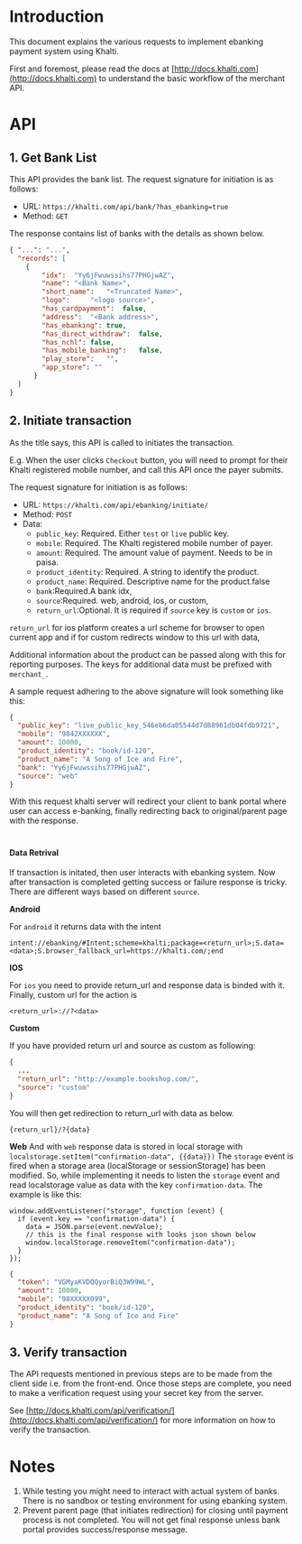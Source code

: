 # Introduction

This document explains the various requests to implement ebanking
payment system using Khalti.

First and foremost, please read the docs at
[http://docs.khalti.com](http://docs.khalti.com) to understand
the basic workflow of the merchant API.


# API

## 1. Get Bank List
This API provides the bank list. The request signature for initiation is as follows:

* URL: `https://khalti.com/api/bank/?has_ebanking=true`
* Method: `GET`

The response contains list of banks with the details as shown below.

```json
{ "...": "...",
  "records": [
    {
        "idx":	"Yy6jFwuwssihs77PHGjwAZ",
        "name":	"<Bank Name>",
        "short_name":	"<Truncated Name>",
        "logo": 	"<logo source>",
        "has_cardpayment":	false,
        "address":	"<Bank address>",
        "has_ebanking":	true,
        "has_direct_withdraw":	false,
        "has_nchl":	false,
        "has_mobile_banking":	false,
        "play_store":	"",
        "app_store": ""
      }
  ]
}
```


## 2. Initiate transaction

As the title says, this API is called to initiates the transaction.

E.g. When the user clicks `Checkout` button, you will need to
prompt for their Khalti registered mobile number, and call this API once
the payer submits.

The request signature for initiation is as follows:

* URL: `https://khalti.com/api/ebanking/initiate/`
* Method: `POST`
* Data:
  * `public_key`: Required. Either `test` or `live` public key.
  * `mobile`: Required. The Khalti registered mobile number of payer.
  * `amount`: Required. The amount value of payment. Needs to be in paisa.
  * `product_identity`: Required. A string to identify the product.
  * `product_name`: Required. Descriptive name for the product.false
  * `bank`:Required.A bank idx,
  * `source`:Required. web, android, ios, or custom,
  * `return_url`:Optional. It is required if `source` key is `custom` or `ios`.

`return_url` for ios platform creates a url scheme for browser to open current app and if for custom redirects window to this url with data,

Additional information about the product can be passed along with this
for reporting purposes. The keys for additional data must be prefixed
with `merchant_`.

A sample request adhering to the above signature will look something like this:

```json
{
  "public_key": "live_public_key_546eb6da05544d7d88961db04fdb9721",
  "mobile": "9842XXXXXX",
  "amount": 10000,
  "product_identity": "book/id-120",
  "product_name": "A Song of Ice and Fire",
  "bank": "Yy6jFwuwssihs77PHGjwAZ",
  "source": "web"
}
```

With this request khalti server will redirect your client to bank portal where user can access e-banking, finally redirecting back to original/parent page with the response.

#
#### Data Retrival
If transaction is initated, then user interacts with ebanking system. Now after transaction is completed getting success or failure response is tricky. There are different ways based on different `source`.

**Android**

For `android` it returns data with the intent
```
intent://ebanking/#Intent;scheme=khalti;package=<return_url>;S.data=<data>;S.browser_fallback_url=https://khalti.com/;end
```
**IOS**

For `ios` you need to provide return_url and response data is binded with it. Finally, custom url for the action is
```
<return_url>://?<data>
```
**Custom**

If you have provided return url and source as custom as following:

```json
{
  ...
  "return_url": "http://example.bookshop.com/",
  "source": "custom"
}
```
You will then get redirection to return_url with data as below.

```
{return_url}/?{data}
```
**Web**
And with `web` response data is stored in local storage with `localstorage.setItem("confirmation-data", {{data}})`
The `storage` event is fired when a storage area (localStorage or sessionStorage) has been modified. So, while implementing it needs to listen the `storage` event and read localstorage  value as data with the key `confirmation-data`. The example is like this:
```
window.addEventListener("storage", function (event) {
  if (event.key == "confirmation-data") {
    data = JSON.parse(event.newValue);
    // this is the final response with looks json shown below
    window.localStorage.removeItem("confirmation-data");
  }
});
```

```json
{
  "token": "VGMyaKVDQQyorBiQ3W99WL",
  "amount": 10000,
  "mobile": "98XXXXX099",
  "product_identity": "book/id-120",
  "product_name": "A Song of Ice and Fire"
}
```

## 3. Verify transaction

The API requests mentioned in previous steps are to be made from the
client side i.e. from the front-end. Once those steps are complete, you
need to make a verification request using your secret key from the server.

See [http://docs.khalti.com/api/verification/](http://docs.khalti.com/api/verification/)
for more information on how to verify the transaction.


# Notes

1. While testing you might need to interact with actual system of banks. There is no sandbox or testing environment for using ebanking system.
2. Prevent parent page (that initiates redirection) for closing until payment process is not completed. You will not get final response unless bank portal provides success/response message.
